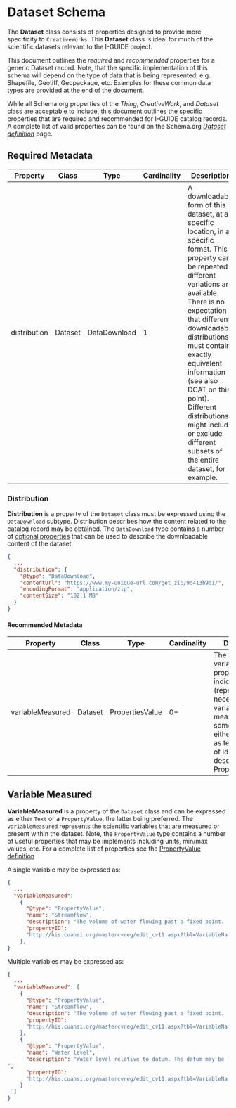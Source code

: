 # Dataset Schema

The **Dataset** class consists of properties designed to provide more specificity
to `CreativeWorks`. This **Dataset** class is ideal for much of the scientific datasets
relevant to the I-GUIDE project.

This document outlines the *required* and *recommended* properties for a
generic Dataset record. Note, that the specific implementation of this schema
will depend on the type of data that is being represented, e.g. Shapefile,
Geotiff, Geopackage, etc. Examples for these common data types are provided at
the end of the document.

While all Schema.org properties of the *Thing*, *CreativeWork*, and *Dataset* class
are acceptable to include, this document outlines the specific properties that are required and 
recommended for I-GUIDE catalog records. A complete list of valid properties can be
found on the Schema.org *[Dataset definition](https://schema.org/Dataset)* page.


## Required Metadata
|Property|Class|Type|Cardinality|Description|
|---|---|---|---|---|
|distribution | Dataset | DataDownload |  1 | A downloadable form of this dataset, at a specific location, in a specific format. This property can be repeated if different variations are available. There is no expectation that different downloadable distributions must contain exactly equivalent information (see also DCAT on this point). Different distributions might include or exclude different subsets of the entire dataset, for example. |

### Distribution

**Distribution** is a property of the `Dataset` class must be expressed using
the `DataDownload` subtype. Distribution describes how the content related to
the catalog record may be obtained. The `DataDownload` type contains a number
of [optional properties](https://schema.org/DataDownload) that can be used to describe the downloadable content of
the dataset. 


``` json
{
  ...
  "distribution": {
    "@type": "DataDownload",
    "contentUrl": "https://www.my-unique-url.com/get_zip/9d413b9d1/",
    "encodingFormat": "application/zip",
    "contentSize": "102.1 MB"
  }
}
```

#### Recommended Metadata

|Property|Class|Type|Cardinality|Description|
|---|---|---|---|---|
|variableMeasured| Dataset | PropertiesValue | 0+ | The variableMeasured property can indicate (repeated as necessary) the variables that are measured in some dataset, either described as text or as pairs of identifier and description using PropertyValue. |

## Variable Measured

**VariableMeasured** is a property of the `Dataset` class and can be expressed
as either `Text` or a `PropertyValue`, the latter being preferred. The
`variableMeasured` represents the scientific variables that are measured or
present within the dataset. Note, the `PropertyValue` type contains a number of
useful properties that may be implements including units, min/max values, etc.
For a complete list of properties see the [PropertyValue
definition](http://his.cuahsi.org/mastercvreg/edit_cv11.aspx?tbl=VariableNameCV&id=1157579162)


A single variable may be expressed as:

``` json
{
  ...
  "variableMeasured": 
    {
      "@type": "PropertyValue",
      "name": "Streamflow",
      "description": "The volume of water flowing past a fixed point.  Equivalent to discharge",
      "propertyID":
      "http://his.cuahsi.org/mastercvreg/edit_cv11.aspx?tbl=VariableNameCV&id=1157579162",
    },
}
```

Multiple variables may be expressed as:

``` json
{
  ...
  "variableMeasured": [
    {
      "@type": "PropertyValue",
      "name": "Streamflow",
      "description": "The volume of water flowing past a fixed point.  Equivalent to discharge",
      "propertyID":
      "http://his.cuahsi.org/mastercvreg/edit_cv11.aspx?tbl=VariableNameCV&id=1157579162",
    },
    {
      "@type": "PropertyValue",
      "name": "Water level",
      "description": "Water level relative to datum. The datum may be local or global such as NGVD 1929 and should be specified in the method description for associated data values.
",
      "propertyID":
      "http://his.cuahsi.org/mastercvreg/edit_cv11.aspx?tbl=VariableNameCV&id=1157579162",
    }
  ]
}
```
